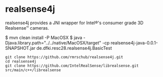 # realsense4j
realsense4j provides a JNI wrapper for Intel®'s consumer grade 3D Realsense™ cameras.

$ mvn clean install -P MacOSX
$ java -Djava.library.path="../../native/MacOSX/target" -cp realsense4j-java-0.0.1-SNAPSHOT.jar de.dfki.resc28.realsense4j.BasicTest


```
git clone https://github.com/rmrschub/realsense4j.git
cd realsense4j 
git clone https://github.com/IntelRealSense/librealsense.git src/main/c++/librealsense
```